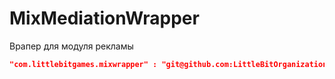 # MixMediationWrapper

Врапер для модуля рекламы

```json
"com.littlebitgames.mixwrapper" : "git@github.com:LittleBitOrganization/MaxMediationWrapper.git#",
```